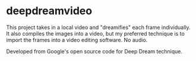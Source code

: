 # deepdreamvideo
This project takes in a local video and "dreamifies" each frame individually. It also compiles the images into a video, but my preferred technique is to import the frames into a video editing software. No audio.

Developed from Google's open source code for Deep Dream technique. 
